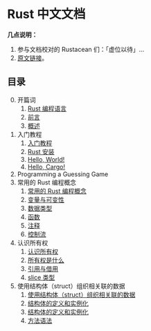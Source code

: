 # Rust 中文文档

**几点说明：**

1. 参与文档校对的 Rustacean 们：「虚位以待」...
2. [原文链接](https://doc.rust-lang.org/book/title-page.html)。

## 目录

0. 开篇词
   1. [Rust 编程语言](./0-The-Rust-Programming-Language.md)
   2. [前言](./1-Foreword.md)
   3. [概述](./2-Introduction.md)
1. 入门教程
   1. [入门教程](./1-Getting-Started/0-Getting-Started.md)
   2. [Rust 安装](./1-Getting-Started/1-Installation.md)
   3. [Hello, World!](./1-Getting-Started/2-Hello-World.md)
   4. [Hello, Cargo!](./1-Getting-Started/3-Hello-Cargo.md)
2. Programming a Guessing Game
3. 常用的 Rust 编程概念
   1. [常用的 Rust 编程概念](./3-Common-Programming-Concepts/0-Common-Programming-Concepts.md)
   2. [变量与可变性](./3-Common-Programming-Concepts/1-Variables-and-Mutability.md)
   3. [数据类型](./3-Common-Programming-Concepts/2-Data-Types.md)
   4. [函数](./3-Common-Programming-Concepts/3-Functions.md)
   5. [注释](./3-Common-Programming-Concepts/4-Comments.md)
   6. [控制流](./3-Common-Programming-Concepts/5-Control-Flow.md)
4. 认识所有权
   1. [认识所有权](./4-Understanding-Ownership/0-Understanding-Ownership.md)
   2. [所有权是什么](./4-Understanding-Ownership/1-What-Is-Ownership.md)
   3. [引用与借用](./4-Understanding-Ownership/2-References-and-Borrowing.md)
   4. [slice 类型](./4-Understanding-Ownership/3-The-Slice-Type.md)
5. 使用结构体（struct）组织相关联的数据
   1. [使用结构体（struct）组织相关联的数据](./5-Using-Structs-to-Structure-Related-Data/0-Using-Structs-to-Structure-Related-Data.md)
   2. [结构体的定义和实例化](./5-Using-Structs-to-Structure-Related-Data/1-Defining-and-Instantiating-Structs.md)
   3. [结构体的定义和实例化](./5-Using-Structs-to-Structure-Related-Data/2-References-and-Borrowing.md)
   4. [方法语法](./5-Using-Structs-to-Structure-Related-Data/3-Method-Syntax.md)
